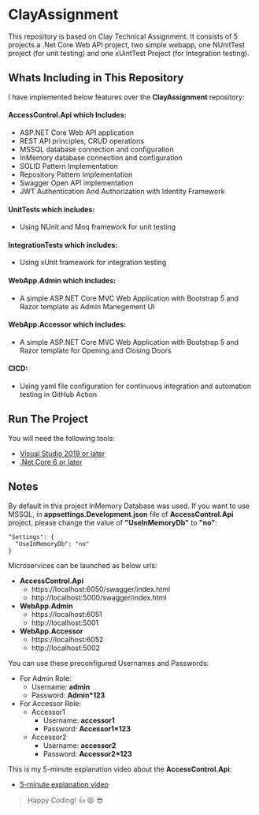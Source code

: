 # ClayAssignment
This repository is based on Clay Technical Assignment. It consists of 5 projects a .Net Core Web API project, two simple webapp, one NUnitTest project (for unit testing) and one xUintTest Project (for Integration testing).

## Whats Including in This Repository
I have implemented below features over the **ClayAssignment** repository:

#### AccessControl.Api which Includes: 
* ASP.NET Core Web API application 
* REST API principles, CRUD operations
* MSSQL database connection and configuration
* InMemory database connection and configuration
* SOLID Pattern Implementation
* Repository Pattern Implementation
* Swagger Open API implementation
* JWT Authentication And Authorization with Identity Framework 

#### UnitTests which includes: 
* Using NUnit and Moq framework for unit testing

#### IntegrationTests which includes: 
* Using xUnit framework for integration testing

#### WebApp.Admin which includes: 
* A simple ASP.NET Core MVC Web Application with Bootstrap 5 and Razor template as Admin Manegement UI

#### WebApp.Accessor which includes: 
* A simple ASP.NET Core MVC Web Application with Bootstrap 5 and Razor template for Opening and Closing Doors

#### CICD: 
* Using yaml file configuration for continuous integration and automation testing in GitHub Action

## Run The Project
You will need the following tools:

* [Visual Studio 2019 or later](https://visualstudio.microsoft.com/downloads/)
* [.Net Core 6 or later](https://dotnet.microsoft.com/en-us/download/dotnet/6.0)

## Notes

By default in this project InMemory Database was used. If you want to use MSSQL, in **appsettings.Development.json** file of **AccessControl.Api** project, please change the value of **"UseInMemoryDb"** to **"no"**:
```
"Settings": {
  "UseInMemoryDb": "no"
}
```

Microservices can be launched as below urls:
* **AccessControl.Api**
    - https://localhost:6050/swagger/index.html
    - http://localhost:5000/swagger/index.html
* **WebApp.Admin**
    - https://localhost:6051
    - http://localhost:5001
* **WebApp.Accessor**
    - https://localhost:6052
    - http://localhost:5002

You can use these preconfigured Usernames and Passwords:
* For Admin Role:
    - Username: **admin**
    - Password: **Admin*123**
* For Accessor Role:
    - Accessor1
      - Username: **accessor1**
      - Password: **Accessor1*123**
    - Accessor2
      - Username: **accessor2**
      - Password: **Accessor2*123**
 
 This is my 5-minute explanation video about the **AccessControl.Api**:
 * [5-minute explanation video](https://localhost:6051)

> Happy Coding! :thumbsup: :smile: :sunglasses:
